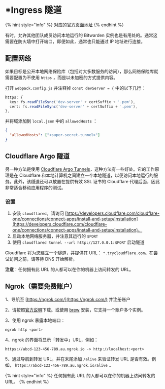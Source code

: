 # \*Ingress 隧道

{% hint style="info" %}
对应的[官方页面地址](https://contributing.bitwarden.com/getting-started/server/tunnel)
{% endhint %}

有时，允许其他团队成员访问本地运行的 Bitwarden 实例也是有用处的。通常这需要在防火墙中打开端口，即便如此，通常也只能通过 IP 地址进行连接。

## 配置网络 <a href="#configure-web" id="configure-web"></a>

如果目标是公开本地网络保险库（包括对大多数服务的访问），那么网络保险库就需要配置为不使用 `https` ，而是以未加密的方式提供内容。

打开 `webpack.config.js` 并注释掉 `const devServer = {` 中的以下几行：

```typescript
https: {
  key: fs.readFileSync('dev-server' + certSuffix + '.pem'),
  cert: fs.readFileSync('dev-server' + certSuffix + '.pem'),
},
```

并将域添加到 `local.json` 中的 `allowedHosts` ：

```json
{
  "allowedHosts": ["<super-secret-tunnel>"]
}
```

## Cloudflare Argo 隧道 <a href="#cloudflare-argo-tunnels" id="cloudflare-argo-tunnels"></a>

另一种方法是使用 [Cloudflare Argo Tunnels](https://www.cloudflare.com/products/tunnel/)，这种方法有一些好处。它的工作原理是在 Cloudflare 和本地计算机之间建立一个本地隧道，以便访问本地运行的服务。此外，该隧道还可以放置在提供有效 SSL 证书的 Cloudflare 代理后面，因此非常适合移动应用程序的测试。

### 设置 <a href="#setup" id="setup"></a>

1. 安装 `cloudflared`。请访问 [https://developers.cloudflare.com/cloudflare-one/connections/connect-apps/install-and-setup/installation](https://developers.cloudflare.com/cloudflare-one/connections/connect-apps/install-and-setup/installation)。
2. 启动本地网络服务器，并注意其运行的 `$PORT`
3. 使用 `cloudflared tunnel --url http://127.0.0.1:$PORT` 启动隧道

Cloudflare 将为您建立一个隧道，并提供其 URL： `*.trycloudflare.com`。在尝试访问之前，请等待 DNS 开始解析。

**注意**：任何拥有此 URL 的人都可以在你的机器上访问转发的 URL。

## Ngrok（需要免费账户） <a href="#ngrok-requires-a-free-account" id="ngrok-requires-a-free-account"></a>

1、导航至 [https://ngrok.com/](https://ngrok.com/) 并注册账户

2、请按照[官方说明](https://dashboard.ngrok.com/get-started/setup)下载。或使用 [brew](https://formulae.brew.sh/cask/ngrok) 安装，它支持一个账户多个实例。

3、使用 ngrok 暴露本地端口：

```bash
ngrok http <port>
```

4、ngrok 的界面将显示「转发中」URL，例如：

```
https://abcd-123-456-789.au.ngrok.io -> http://localhost:<port>
```

5、通过导航到转发 URL，并在末尾添加 `/alive` 来验证转发 URL 是否有效。例如， `https://abcd-123-456-789.au.ngrok.io/alive` ..

{% hint style="info" %}
任何拥有此 URL 的人都可以在你的机器上访问转发的 URL。
{% endhint %}
